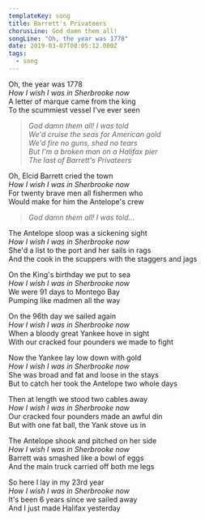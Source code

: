 ```yaml
---
templateKey: song
title: Barrett's Privateers
chorusLine: God damn them all!
songLine: "Oh, the year was 1778"
date: 2019-03-07T08:05:12.000Z
tags:
  - song
---
```

Oh, the year was 1778\
_How I wish I was in Sherbrooke now_\
A letter of marque came from the king\
To the scummiest vessel I've ever seen

> _God damn them all! I was told_\
> _We'd cruise the seas for American gold_\
> _We'd fire no guns, shed no tears_\
> _But I'm a broken man on a Halifax pier_\
> _The last of Barrett's Privateers_

Oh, Elcid Barrett cried the town\
_How I wish I was in Sherbrooke now_\
For twenty brave men all fishermen who\
Would make for him the Antelope's crew

> _God damn them all! I was told..._

The Antelope sloop was a sickening sight\
_How I wish I was in Sherbrooke now_\
She'd a list to the port and her sails in rags\
And the cook in the scuppers with the staggers and jags

On the King's birthday we put to sea\
_How I wish I was in Sherbrooke now_\
We were 91 days to Montego Bay\
Pumping like madmen all the way

On the 96th day we sailed again\
_How I wish I was in Sherbrooke now_\
When a bloody great Yankee hove in sight\
With our cracked four pounders we made to fight

Now the Yankee lay low down with gold\
_How I wish I was in Sherbrooke now_\
She was broad and fat and loose in the stays\
But to catch her took the Antelope two whole days

Then at length we stood two cables away\
_How I wish I was in Sherbrooke now_\
Our cracked four pounders made an awful din\
But with one fat ball, the Yank stove us in

The Antelope shook and pitched on her side\
_How I wish I was in Sherbrooke now_\
Barrett was smashed like a bowl of eggs\
And the main truck carried off both me legs

So here I lay in my 23rd year\
_How I wish I was in Sherbrooke now_\
It's been 6 years since we sailed away\
And I just made Halifax yesterday
